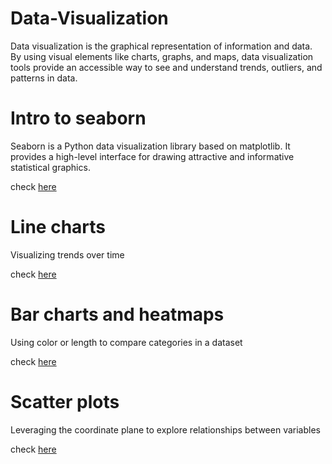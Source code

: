 # Data-Visualization
Data visualization is the graphical representation of information and data. By using visual elements like charts, graphs, and maps, data visualization tools provide an accessible way to see and understand trends, outliers, and patterns in data.

# Intro to seaborn
Seaborn is a Python data visualization library based on matplotlib. It provides a high-level interface for drawing attractive and informative statistical graphics.

check [here](Seaborn.ipynb)

# Line charts
Visualizing trends over time

check [here](https://github.com/Zargham1214/Data-Visualization/blob/main/Line%20Charts.ipynb)

# Bar charts and heatmaps
Using color or length to compare categories in a dataset

check [here](https://github.com/Zargham1214/Data-Visualization/blob/main/Bar%20Charts%20and%20Heatmaps.ipynb)

# Scatter plots
Leveraging the coordinate plane to explore relationships between variables

check [here](https://github.com/Zargham1214/Data-Visualization/blob/main/Scatter%20Plot.ipynb)




